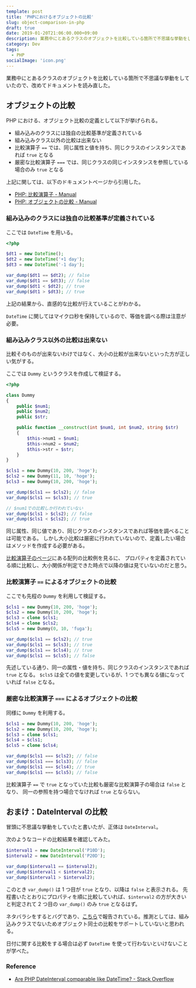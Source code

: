 ```yaml
---
template: post
title: 'PHPにおけるオブジェクトの比較'
slug: object-comparison-in-php
draft: true
date: 2019-01-20T21:06:00.000+09:00
description: 業務中にとあるクラスのオブジェクトを比較している箇所で不思議な挙動をしていたので、改めてドキュメントを読み直した。
category: Dev
tags:
  - PHP
socialImage: 'icon.png'
---
```


業務中にとあるクラスのオブジェクトを比較している箇所で不思議な挙動をしていたので、改めてドキュメントを読み直した。

## オブジェクトの比較

PHP における、オブジェクト比較の定義として以下が挙げられる。

- 組み込みのクラスには独自の比較基準が定義されている
- 組み込みクラス以外の比較は出来ない
- 比較演算子 `==` では、同じ属性と値を持ち、同じクラスのインスタンスであれば `true` となる
- 厳密な比較演算子 `===` では、同じクラスの同じインスタンスを参照している場合のみ `true` となる

上記に関しては、以下のドキュメントページから引用した。

- [PHP: 比較演算子 - Manual](http://php.net/manual/ja/language.operators.comparison.php)
- [PHP: オブジェクトの比較 - Manual](http://php.net/manual/ja/language.oop5.object-comparison.php)

### 組み込みのクラスには独自の比較基準が定義されている

ここでは `DateTime` を用いる。

```php
<?php

$dt1 = new DateTime();
$dt2 = new DateTime('+1 day');
$dt3 = new DateTime('-1 day');

var_dump($dt1 == $dt2); // false
var_dump($dt1 == $dt3); // false
var_dump($dt1 < $dt2); // true
var_dump($dt1 > $dt3); // true
```

上記の結果から、直感的な比較が行えていることがわかる。

`DateTime` に関してはマイクロ秒を保持しているので、等価を調べる際は注意が必要。

### 組み込みクラス以外の比較は出来ない

比較そのものが出来ないわけではなく、大小の比較が出来ないといった方が正しい気がする。

ここでは `Dummy` というクラスを作成して検証する。

```php
<?php

class Dummy
{
    public $num1;
    public $num2;
    public $str;

    public function __construct(int $num1, int $num2, string $str)
    {
        $this->num1 = $num1;
        $this->num2 = $num2;
        $this->str = $str;
    }
}

$cls1 = new Dummy(10, 200, 'hoge');
$cls2 = new Dummy(11, 10, 'hoge');
$cls3 = new Dummy(10, 200, 'hoge');

var_dump($cls1 == $cls2); // false
var_dump($cls1 == $cls3); // true

// $num1での比較しか行われていない
var_dump($cls1 > $cls2); // false
var_dump($cls1 < $cls2); // true
```

同じ属性、同じ値であり、同じクラスのインスタンスであれば等価を調べることは可能である。
しかし大小比較は厳密に行われていないので、定義したい場合はメソッドを作成する必要がある。

[比較演算子のページ](http://php.net/manual/ja/language.oop5.object-comparison.php)にある配列の比較例を見るに、
プロパティを定義されている順に比較し、大小関係が判定できた時点で以降の値は見ていないのだと思う。

### 比較演算子 `==` によるオブジェクトの比較

ここでも先程の `Dummy` を利用して検証する。

```php
$cls1 = new Dummy(10, 200, 'hoge');
$cls2 = new Dummy(10, 200, 'hoge');
$cls3 = clone $cls1;
$cls4 = clone $cls2;
$cls5 = new Dummy(0, 10, 'fuga');

var_dump($cls1 == $cls2); // true
var_dump($cls1 == $cls3); // true
var_dump($cls1 == $cls4); // true
var_dump($cls1 == $cls5); // false
```

先述している通り、同一の属性・値を持ち、同じクラスのインスタンスであれば `true` となる。
`$cls5` は全ての値を変更しているが、1 つでも異なる値になっていれば `false` となる。

### 厳密な比較演算子 `===` によるオブジェクトの比較

同様に `Dummy` を利用する。

```php
$cls1 = new Dummy(10, 200, 'hoge');
$cls2 = new Dummy(10, 200, 'hoge');
$cls3 = clone $cls1;
$cls4 = $cls1;
$cls5 = clone $cls4;

var_dump($cls1 === $cls2); // false
var_dump($cls1 === $cls3); // false
var_dump($cls1 === $cls4); // true
var_dump($cls1 === $cls5); // false
```

比較演算子 `==` で `true` となっていた比較も厳密な比較演算子の場合は `false` となり、
同一の参照を持つ場合でなければ `true` とならない。

## おまけ：DateInterval の比較

冒頭に不思議な挙動をしていたと書いたが、正体は `DateInterval`。

次のようなコードの比較結果を確認してみた。

```php
$interval1 = new DateInterval('P10D');
$interval2 = new DateInterval('P20D');

var_dump($interval1 == $interval2);
var_dump($interval1 < $interval2);
var_dump($interval1 > $interval2);
```

このとき `var_dump()` は 1 つ目が `true` となり、以降は `false` と表示される。
先程書いたとおりにプロパティを順に比較していれば、`$interval2` の方が大きいと判定されて 2 つ目の `var_dump()` のみ `true` となるはず。

ネタバラシをするとバグであり、[こちら](https://bugs.php.net/bug.php?id=49914)で報告されている。推測としては、組み込みクラスでないためオブジェクト同士の比較をサポートしていないと思われる。

日付に関する比較をする場合は必ず `DateTime` を使って行わないといけないことが学べた。

### Reference

- [Are PHP DateInterval comparable like DateTime? - Stack Overflow](https://stackoverflow.com/questions/9547855/are-php-dateinterval-comparable-like-datetime)
